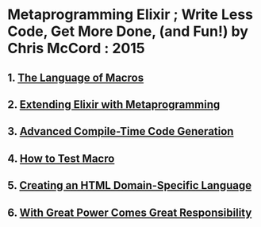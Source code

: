 # Metaprogramming Elixir ; Write Less Code, Get More Done, (and Fun!) by Chris McCord : 2015

## 1. [The Language of Macros](Chap1_Macros/)

## 2. [Extending Elixir with Metaprogramming](Chap2_Extending)

## 3. [Advanced Compile-Time Code Generation](Chap3_CompileTimeCode)

## 4. [How to Test Macro](Chap4_HowtoTestMacros)

## 5. [Creating an HTML Domain-Specific Language](Chap5_Html_DSL)

## 6. [With Great Power Comes Great Responsibility](Chap6_GreatPower)

